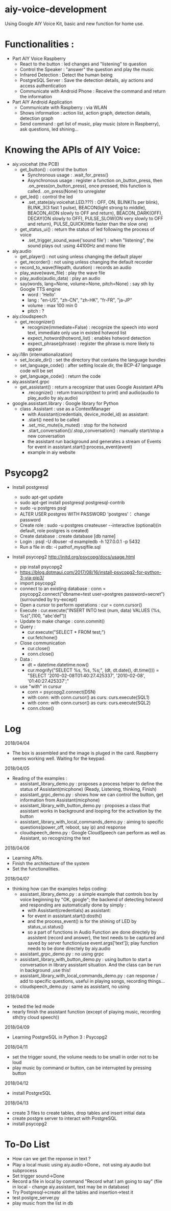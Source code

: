 # aiy-voice-development
Using Google AIY Voice Kit, basic and new function for home use.

# Functionalities : 
- Part AIY Voice Raspberry
  * React to the button : led changes and "listening" to question
  * Control the Speaker : "answer" the question and play the music
  * Infrared Detection : Detect the human being
  * PostgreSQL Server : Save the detection details, aiy actions and access authentication
  * Communicate with Android Phone : Receive the command and return the information
- Part AIY Android Application
  * Communicate with Raspberry : via WLAN
  * Shows information : action list, action graph, detection details, detection graph
  * Send command : get list of music, play music (store in Raspberry), ask questions, led shining...

# Knowing the APIs of AIY Voice: 
- aiy.voicehat (the PCB)
  * get_button() : control the button
    * Synchronous usage : .wait_for_press()
    * Asynchronous usage : register a function on_button_press, then .on_press(on_button_press), once pressed, this function is       called. .on_press(None) to unregister
  * get_led() : control the led
    * .set_state(aiy.voicehat.LED.???) : OFF, ON, BLINK(1s per blink), BLINK_3(3 fast 1 pulse), BEACON(light strong to middle), BEACON_4(ON slowly to OFF and return), BEACON_DARK(OFF), DECAY(ON slowly to OFF), PULSE_SLOW(ON very slowly to OFF and return), PULSE_QUICK(little faster than the slow one)
  * get_status_ui() : return the status of led following the process of voice
    * .set_trigger_sound_wave('sound file') : when "listening", the sound plays out :using 44100Hz and mono file
- aiy.audio
  * get_player() : not using unless changing the default player
  * get_recorder() : not using unless changing the default recorder
  * record_to_wave(filepath, duration) : records an audio
  * play_wave(wave_file) : play the wave file
  * play_audio(audio_data) : play an audio
  * say(words, lang=None, volume=None, pitch=None) : say sth by Google TTS engine
    * word : 'Hello'
    * lang : "en-US", "zh-CN", "zh-HK", "fr-FR", "ja-JP"
    * volume : max 100 min 0
    * pitch : ?
- aiy.cloudspeech
  * get_recognizer()
    * recognize(immediate=False) : recognize the speech into word text, immediate only use in existed hotword list
    * expect_hotword(hotword_list) : enables hotword detection
    * expect_phrase(phrase) : register the phrase is more likely to appear
- aiy.i18n (internationalization)
  * set_locale_dir() : set the directory that contains the language bundles
  * set_language_code() : after setting locale dir, the BCP-47 language code will be set
  * get_language_code() : return the code
- aiy.assistant.grpc
  * get_assistant() : return a recognizer that uses Google Assistant APIs
    * .recognize() : return transcript(text to print) and audio(audio to play_audio by aiy.audio)
- google.assistant.library : Google library for Python
  * class .Assistant : use as a ContextManager
    * with Assistant(credentials, device_model_id) as assistant:
    * .start() need to be called
    * .set_mic_mute(is_muted) : stop for the hotword
    * .start_conversation()/.stop_conversation() : manually start/stop a new conversation
    * the assistant run background and generates a stream of Events
      for event in assistant.start():process_event(event)
    * example in aiy website

# Psycopg2
- Install postgresql
  * sudo apt-get update
  * sudo apt-get install postgresql postgresql-contrib
  * sudo -u postgres psql
  * ALTER USER postgres WITH PASSWORD 'postgres'： change password
  * Create role : sudo -u postgres createuser --interactive (optional)(in default, role postgres is created)
  * Create database : create database [db name]  
  * Login : psql -U dbuser -d exampledb -h 127.0.0.1 -p 5432
  * Run a file in db: -i pathof_mysqlfile.sql

- Install psycopg2 http://initd.org/psycopg/docs/usage.html
  * pip install psycopg2
  * https://blog.dotmaui.com/2017/08/16/install-psycopg2-for-python-3-via-pip3/
  * import psycopg2
  * connect to an existing database : conn = psycopg2.connect("dbname=test user=postgres password=secret") (surrounded by try-except)
  * Open a cursor to perform operations : cur = conn.cursor()
  * Execute : cur.execute("INSERT INTO test (num, data) VALUES (%s, %s)",(100, "abc'def"))
  * Update to make change : conn.commit()
  * Query : 
    * cur.execute("SELECT * FROM test;")
    * cur.fetchone()
  * Close communication
    * cur.close()
    * conn.close()
  * Data : 
    * dt = datetime.datetime.now()
    * cur.mogrify("SELECT %s, %s, %s;", (dt, dt.date(), dt.time())) = "SELECT '2010-02-08T01:40:27.425337', '2010-02-08', '01:40:27.425337';"
  * use "with" in cursur
    * conn = psycopg2.connect(DSN)
    * with conn:
        with conn.cursor() as curs:
          curs.execute(SQL1)
    * with conn:
        with conn.cursor() as curs:
          curs.execute(SQL2)
    * conn.close()
  

# Log
2018/04/04
- The box is assembled and the image is pluged in the card. Raspberry seems working well. Waiting for the keypad.

2018/04/05
- Reading of the examples : 
  * assistant_library_demo.py : proposes a process helper to define the status of Assistant(micphone) (Ready, Listening, thinking, Finish)
  * assistant_grpc_demo.py : shows how we can control the button, get information from Assistant(micphone)
  * assistant_library_with_button_demo.py : proposes a class that assistant works in background and looping for the activation by the button
  * assistant_library_with_local_commands_demo.py : aiming to specific questions(power_off, reboot, say ip) and response
  * cloudspeech_demo.py : Google CloudSpeech can perform as well as Assistant, so recognizing the text

2018/04/06
- Learning APIs.
- Finish the architecture of the system
- Set the functionalities.

2018/04/07
- thinking how can the examples helps coding:
  * assistant_library_demo.py : a simple example that controls box by voice beginning by "OK, google"; the backend of detecting hotword and responding are automatically done by simply : 
    *    with Assistant(credentials) as assistant:
    *    for event in assistant.start():dosth()
    * and the process_event() is for the shining of LED by status_ui.status()
    * so a part of functions in Audio Function are done directely by assistent (record and answer), the text needs to be captured and saved by server function(use event.args['text']); play function needs to be done directely by aiy.audio
  * assistant_grpc_demo.py : no using grpc
  * assistant_library_with_button_demo.py : using button to start a conversation in library assistant situation. And the class can be run in background ,use this!
  * assistant_library_with_local_commands_demo.py : can response / add to specific questions, useful in playing songs, recording things...
  * cloudspeech_demo.py : same as assistant, no using

2018/04/08
- tested the led mode
- nearly finish the assistant function (except of playing music, recording sth(try cloud speech))

2018/04/09
- Learning PostgreSQL in Python 3 : Psycopg2

2018/04/11
- set the trigger sound, the volume needs to be small in order not to be loud
- play music by command or button, can be interrupted by pressing button

2018/04/12
- install PostgreSQL

2018/04/13
- create 3 files to create tables, drop tables and insert initial data
- create postgre server to interact with PostgreSQL
- install psycopg2

# To-Do List
- How can we get the reponse in text ?
- Play a local music using aiy.audio->Done，not using aiy.audio but subprocess
- Set trigger sound->Done
- Record a file in local by command "Record what I am going to say" (file in local - change aiy.assistant, text may be in database)
- Try Postgresql->create all the tables and insertion->test it
- test postgre_server.py
- play music from the list in db
